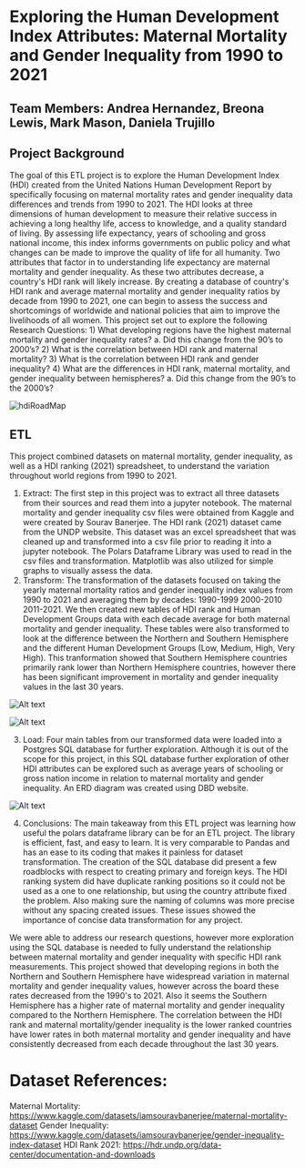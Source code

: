 
# Exploring the Human Development Index Attributes: Maternal Mortality and Gender Inequality from 1990 to 2021
## Team Members: Andrea Hernandez, Breona Lewis, Mark Mason, Daniela Trujillo

## Project Background
The goal of this ETL project is to explore the Human Development Index (HDI) created from the United Nations Human Development Report by specifically focusing on maternal mortality rates and gender inequality data differences and trends from 1990 to 2021. 
The HDI looks at three dimensions of human development to measure their relative success in achieving a long healthy life, access to knowledge, and a quality standard of living. By assessing life expectancy, years of schooling and gross national income, this index informs governments on public policy and what changes can be made to improve the quality of life for all humanity. Two attributes that factor in to understanding life expectancy are maternal mortality and gender inequality. As these two attributes decrease, a country's HDI rank will likely increase. 
By creating a database of country's HDI rank and average maternal mortality and gender inequality ratios by decade from 1990 to 2021, one can begin to assess the success and shortcomings of worldwide and national policies that aim to improve the livelihoods of all women. This project set out to explore the following Research Questions:
        1) What developing regions have the highest maternal mortality and gender inequality rates? 
            a. Did this change from the 90’s to 2000’s?
        2) What is the correlation between HDI rank and maternal mortality?
        3) What is the correlation between HDI rank and gender inequality?
        4) What are the differences in HDI rank, maternal mortality, and gender inequality between hemispheres?
            a. Did this change from the 90’s to the 2000’s?


![hdiRoadMap](https://github.com/anelaherandez/Project3_team6/assets/144189200/d15a699f-448c-49e8-8952-696701418c68)

## ETL
This project combined datasets on maternal mortality, gender inequality, as well as a HDI ranking (2021) spreadsheet,
to understand the variation throughout world regions from 1990 to 2021. 
1) Extract:
The first step in this project was to extract all three datasets from their sources and read them into a jupyter notebook. 
The maternal mortality and gender inequality csv files were obtained from Kaggle and were created by Sourav Banerjee. The HDI rank (2021) dataset came from the UNDP website.
This dataset was an excel spreadsheet that was cleaned up and transformed into a csv file prior to reading it into a jupyter notebook. 
The Polars Dataframe Library was used to read in the csv files and transformation. Matplotlib was also utilized for simple graphs to visually assess the data. 
2) Transform:
The transformation of the datasets focused on taking the yearly maternal mortality ratios and gender inequality index values from 1990 to 2021 and averaging them by decades:
1990-1999
2000-2010
2011-2021.
We then created new tables of HDI rank and Human Development Groups data with each decade average for both maternal mortality and gender inequality.
These tables were also transformed to look at the difference between the Northern and Southern Hemisphere and the different Human Development Groups (Low, Medium, High, Very High). This tranformation showed that Southern Hemisphere countries primarily rank lower than Northern Hemisphere countries, however there has been significant improvement in mortality and gender inequality values in the last 30 years. 

![Alt text](fig1a.png)

![Alt text](output.png)

3) Load:
Four main tables from our transformed data were loaded into a Postgres SQL database for further exploration. Although it is out of the scope for this project, in this SQL database further exploration of other HDI attributes can be explored such as average years of schooling or gross nation income in relation to maternal mortality and gender inequality. 
An ERD diagram was created using DBD website. 

![Alt text](ERD_Diagram_use.png)


4) Conclusions:
The main takeaway from this ETL project was learning how useful the polars dataframe library can be for an ETL project. The library is efficient, fast, and easy to learn. It is very comparable to Pandas and has an ease to its coding that makes it painless for dataset transformation. 
The creation of the SQL database did present a few roadblocks with respect to creating primary and foreign keys. The HDI ranking system did have duplicate ranking positions so it could not be used as a one to one relationship, but using the country attribute fixed the problem. Also making sure the naming of columns was more precise without any spacing created issues. These issues showed the importance of concise data transformation for any project. 

We were able to address our research questions, however more exploration using the SQL database is needed to fully understand the relationship between maternal mortality and gender inequality with specific HDI rank measurements. This project showed that developing regions in both the Northern and Southern Hemisphere have widespread variation in maternal mortality and gender inequality values, however across the board these rates decreased from the 1990's to 2021. Also it seems the Southern Hemisphere has a higher rate of maternal mortality and gender inequality compared to the Northern Hemisphere. 
The correlation between the HDI rank and maternal mortality/gender inequality is the lower ranked countries have lower rates in both maternal mortality and gender inequality and have consistently decreased from each decade throughout the last 30 years. 


# Dataset References:
Maternal Mortality: https://www.kaggle.com/datasets/iamsouravbanerjee/maternal-mortality-dataset
Gender Inequality: https://www.kaggle.com/datasets/iamsouravbanerjee/gender-inequality-index-dataset
HDI Rank 2021: https://hdr.undp.org/data-center/documentation-and-downloads
